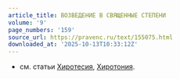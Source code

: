 ```yaml
---
article_title: ВОЗВЕДЕНИЕ В СВЯЩЕННЫЕ СТЕПЕНИ
volume: '9'
page_numbers: '159'
source_url: https://pravenc.ru/text/155075.html
downloaded_at: '2025-10-13T10:33:12Z'
---
```


- см. статьи [Хиротесия](https://pravenc.ru/text/Хиротесия.html), [Хиротония](https://pravenc.ru/text/Хиротония.html).
